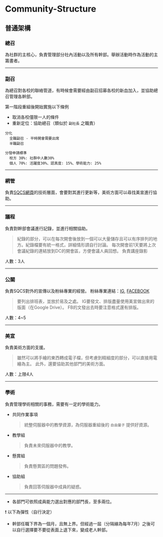 # Community-Structure

## 普通架構

### 總召

為社群的主核心，負責管理部分社內活動以及所有幹部。舉辦活動時作為活動的主籌畫者。

---

### 副召

為總召對各校的聯絡管道，有時候會需要經由副召招募各校的新血加入，並協助總召管理各幹部。

第一階段重組後開始實施以下條例
* 取消各校僅限一人的條件
* 重新定位：協助總召（類似於 `副社長` 之職責）
```
分化
  全職副召 - 平時開會需要出席
  半職副召
  
分發申請標準
  校方 30%: 社群中人數30%
  個人 70%: 活躍度30%、認真度: 15%、學術能力: 25%
```
---

### 網管

負責[SQCS網頁](https://sqcs.ckcsc.net)的技術層面，會要對其進行更新等，美術方面可以尋找美宣進行協助。

---

### 議程

負責對幹部會議進行記錄，並進行相關協助。

> 紀錄的部分，可以在每次開會後放到一個可以大量儲存且可以有序排列的地方。紀錄檔要有統一格式，詳細情形請自行討論。
> 每次開會前1天要將上次會議紀錄的連結放到DC的開會區，方便會議人員回想。
> 負責講座錄影

人數：3人

---

### 公關

負責SQCS對外的宣傳以及粉絲專業的經營。
粉絲專業連結：[IG](https://www.instagram.com/sqcs.8e9/), [FACEBOOK](https://www.facebook.com/sqcs819)

> 要列出排班表，並放於易及之處。
> IG要發文、排版盡量使用美宣做出來的版面（在Google Drive）。
> FB的文發出去時要注意格式還有排版。

人數：4~5


---

### 美宣

負責美術方面的支援。

> 雖然可以將手繪的東西轉成電子檔，但考慮到精細度的部分，可以直接用電繪為主。
> 此外，還要協助其他部門的美術方面。

人數：上限4人

---

### 學術

負責管理學術相關的事務，需要有一定的學術能力。

* 共同作業事項
  > 統整伺服器中的教學資源，為伺服器重組後的 `自由量子` 提供好資源。

* 教學組
  > 負責未來伺服器中的教學。

* 懸賞組
  > 負責懸賞區的問題發佈。

* 協助組
  > 負責回答伺服器中成員的疑惑。

---

* 各部門可依照成員能力選出對應的部門長，至多兩位。

:exclamation: 以下為彈性（自行決定）
* 幹部任職下界為一個月，且無上界。但經過一屆（分隔線為每年7月）之後可以自行選擇要不要從表面上退下來，變成老人幹部。
